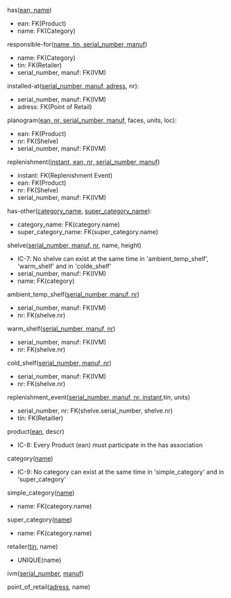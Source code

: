 has(<u>ean, name</u>)

- ean: FK(Product)
- name: FK(Category)

responsible-for(<u>name, tin, serial_number, manuf</u>)

- name: FK(Category)
- tin: FK(Retailer)
- serial_number, manuf: FK(IVM)

installed-at(<u>serial_number, manuf, adress</u>, nr):

- serial_number, manuf: FK(IVM)
- adress: FK(Point of Retail)

planogram(<u>ean, nr, serial_number, manuf</u>, faces, units, loc):

- ean: FK(Product)
- nr: FK(Shelve)
- serial_number, manuf: FK(IVM)

replenishment(<u>instant, ean, nr, serial_number, manuf</u>)

- instant: FK(Replenishment Event)
- ean: FK(Product)
- nr: FK(Shelve)
- serial_number, manuf: FK(IVM)

has-other(<u>category_name</u>, <u>super_category_name</u>):

- category_name: FK(category.name)
- super_category_name: FK(super_category.name)

shelve(<u>serial_number, manuf, nr</u>, name, height)

- IC-7: No shelve can exist at the same time in 'ambient_temp_shelf', 'warm_shelf' and in 'colde_shelf'
- serial_number, manuf: FK(IVM)
- name: FK(category)

ambient_temp_shelf(<u>serial_number, manuf, nr</u>)

- serial_number, manuf: FK(IVM)
- nr: FK(shelve.nr)

warm_shelf(<u>serial_number, manuf, nr</u>)

- serial_number, manuf: FK(IVM)
- nr: FK(shelve.nr)

cold_shelf(<u>serial_number, manuf, nr</u>)

- serial_number, manuf: FK(IVM)
- nr: FK(shelve.nr)

replenishment_event(<u>serial_number, manuf, nr, instant</u>,tin, units)

- serial_number, nr: FK(shelve.serial_number, shelve.nr)
- tin: FK(Retailler)

product(<u>ean</u>, descr)

- IC-8: Every Product (ean) must participate in the has association

category(<u>name</u>)

- IC-9: No category can exist at the same time in 'simple_category' and in 'super_category'

simple_category(<u>name</u>)

- name: FK(category.name)

super_category(<u>name</u>)

- name: FK(category.name)

retailer(<u>tin</u>, name)

- UNIQUE(name)

ivm(<u>serial_number</u>, <u>manuf</u>)

point_of_retail(<u>adress</u>, name)

